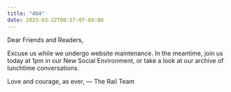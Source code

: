 ```yaml
---
title: "404"
date: 2023-03-22T00:57:07-04:00
---
```



Dear Friends and Readers,

Excuse us while we undergo website maintenance. In the meantime, join us today at 1pm in our New Social Environment, or take a look at our archive of lunchtime conversations.

Love and courage, as ever,
— The Rail Team